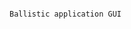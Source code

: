                                                                             Ballistic application GUI 
                                                                            

